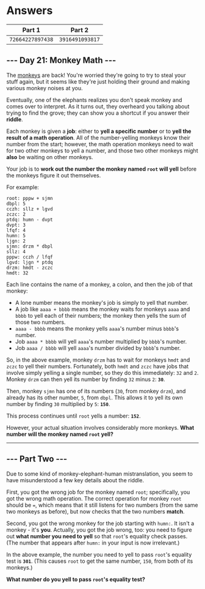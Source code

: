 # Answers

| Part 1           | Part 2          |
| ---------------- | --------------- |
| `72664227897438` | `3916491093817` |

## --- Day 21: Monkey Math ---

The [monkeys](11) are back! You're worried they're going to try to steal your stuff again, but it seems like they're just holding their ground and making various monkey noises at you.

Eventually, one of the elephants realizes you don't speak monkey and comes over to interpret. As it turns out, they overheard you talking about trying to find the grove; they can show you a shortcut if you answer their __riddle__.

Each monkey is given a __job__: either to __yell a specific number__ or to __yell the result of a math operation__. All of the number-yelling monkeys know their number from the start; however, the math operation monkeys need to wait for two other monkeys to yell a number, and those two other monkeys might __also__ be waiting on other monkeys.

Your job is to __work out the number the monkey named `root` will yell__ before the monkeys figure it out themselves.

For example:

    root: pppw + sjmn
    dbpl: 5
    cczh: sllz + lgvd
    zczc: 2
    ptdq: humn - dvpt
    dvpt: 3
    lfqf: 4
    humn: 5
    ljgn: 2
    sjmn: drzm * dbpl
    sllz: 4
    pppw: cczh / lfqf
    lgvd: ljgn * ptdq
    drzm: hmdt - zczc
    hmdt: 32

Each line contains the name of a monkey, a colon, and then the job of that monkey:

- A lone number means the monkey's job is simply to yell that number.
- A job like `aaaa + bbbb` means the monkey waits for monkeys `aaaa` and `bbbb` to yell each of their numbers; the monkey then yells the sum of those two numbers.
- `aaaa - bbbb` means the monkey yells `aaaa`'s number minus `bbbb`'s number.
- Job `aaaa * bbbb` will yell `aaaa`'s number multiplied by `bbbb`'s number.
- Job `aaaa / bbbb` will yell `aaaa`'s number divided by `bbbb`'s number.

So, in the above example, monkey `drzm` has to wait for monkeys `hmdt` and `zczc` to yell their numbers. Fortunately, both `hmdt` and `zczc` have jobs that involve simply yelling a single number, so they do this immediately: `32` and `2`. Monkey `drzm` can then yell its number by finding `32` minus `2`: __`30`__.

Then, monkey `sjmn` has one of its numbers (`30`, from monkey `drzm`), and already has its other number, `5`, from `dbpl`. This allows it to yell its own number by finding `30` multiplied by `5`: __`150`__.

This process continues until `root` yells a number: __`152`__.

However, your actual situation involves considerably more monkeys. __What number will the monkey named `root` yell?__

-----------------

## --- Part Two ---

Due to some kind of monkey-elephant-human mistranslation, you seem to have misunderstood a few key details about the riddle.

First, you got the wrong job for the monkey named `root`; specifically, you got the wrong math operation. The correct operation for monkey `root` should be `=`, which means that it still listens for two numbers (from the same two monkeys as before), but now checks that the two numbers __match__.

Second, you got the wrong monkey for the job starting with `humn:`. It isn't a monkey - it's __you__. Actually, you got the job wrong, too: you need to figure out __what number you need to yell__ so that `root`'s equality check passes. (The number that appears after `humn:` in your input is now irrelevant.)

In the above example, the number you need to yell to pass `root`'s equality test is __`301`__. (This causes `root` to get the same number, `150`, from both of its monkeys.)

__What number do you yell to pass `root`'s equality test?__